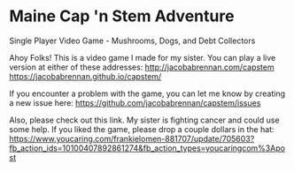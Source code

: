 # Maine Cap 'n Stem Adventure
Single Player Video Game - Mushrooms, Dogs, and Debt Collectors

Ahoy Folks! This is a video game I made for my sister. You can play a live version at either of these addresses:
http://jacobabrennan.com/capstem
https://jacobabrennan.github.io/capstem/

If you encounter a problem with the game, you can let me know by creating a new issue here:
https://github.com/jacobabrennan/capstem/issues

Also, please check out this link. My sister is fighting cancer and could use some help. If you liked the game, please drop a couple dollars in the hat:
https://www.youcaring.com/frankielomen-881707/update/705603?fb_action_ids=10100407892861274&fb_action_types=youcaringcom%3Apost
